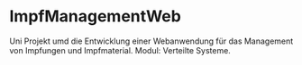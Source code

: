 # ImpfManagementWeb

Uni Projekt umd die Entwicklung einer Webanwendung für das Management von Impfungen und Impfmaterial.
Modul: Verteilte Systeme.
